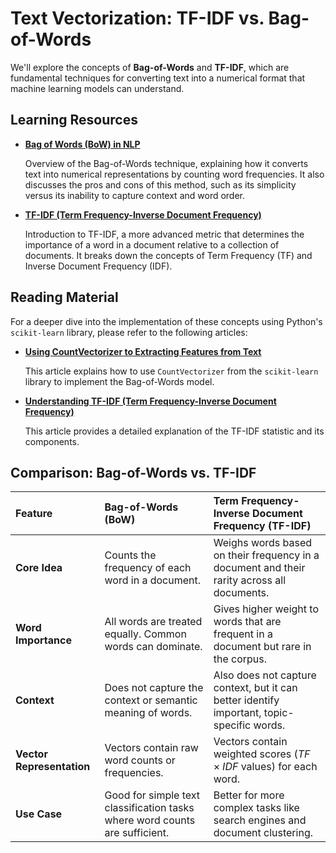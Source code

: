 # Text Vectorization: TF-IDF vs. Bag-of-Words

We'll explore the concepts of **Bag-of-Words** and **TF-IDF**, which are fundamental techniques for converting text into a numerical format that machine learning models can understand.

## Learning Resources

* **[Bag of Words (BoW) in NLP](https://youtu.be/pF9wCgUbRtc?si=K2lu22g747YvIeb2)**

    Overview of the Bag-of-Words technique, explaining how it converts text into numerical representations by counting word frequencies. It also discusses the pros and cons of this method, such as its simplicity versus its inability to capture context and word order.

* **[TF-IDF (Term Frequency-Inverse Document Frequency)](https://youtu.be/OymqCnh-APA?si=vWxnEpyoGJThgSUU)**
    
    Introduction to TF-IDF, a more advanced metric that determines the importance of a word in a document relative to a collection of documents. It breaks down the concepts of Term Frequency (TF) and Inverse Document Frequency (IDF).

## Reading Material

For a deeper dive into the implementation of these concepts using Python's `scikit-learn` library, please refer to the following articles:

* **[Using CountVectorizer to Extracting Features from Text](https://www.geeksforgeeks.org/using-countvectorizer-to-extracting-features-from-text/)**
    
    This article explains how to use `CountVectorizer` from the `scikit-learn` library to implement the Bag-of-Words model.

* **[Understanding TF-IDF (Term Frequency-Inverse Document Frequency)](https://www.geeksforgeeks.org/understanding-tf-idf-term-frequency-inverse-document-frequency/)**
    
    This article provides a detailed explanation of the TF-IDF statistic and its components.

## Comparison: Bag-of-Words vs. TF-IDF

| Feature                | Bag-of-Words (BoW)                                                  | Term Frequency-Inverse Document Frequency (TF-IDF)                                 |
| :--------------------- | :------------------------------------------------------------------ | :--------------------------------------------------------------------------------- |
| **Core Idea** | Counts the frequency of each word in a document.                    | Weighs words based on their frequency in a document and their rarity across all documents. |
| **Word Importance** | All words are treated equally. Common words can dominate.           | Gives higher weight to words that are frequent in a document but rare in the corpus. |
| **Context** | Does not capture the context or semantic meaning of words.          | Also does not capture context, but it can better identify important, topic-specific words. |
| **Vector Representation** | Vectors contain raw word counts or frequencies.                     | Vectors contain weighted scores ($TF \times IDF$ values) for each word.                      |
| **Use Case** | Good for simple text classification tasks where word counts are sufficient. | Better for more complex tasks like search engines and document clustering.        |
